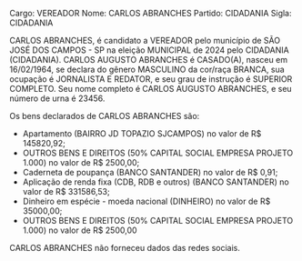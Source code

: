 Cargo: VEREADOR
Nome: CARLOS ABRANCHES
Partido: CIDADANIA
Sigla: CIDADANIA

CARLOS ABRANCHES, é candidato a VEREADOR pelo município de SÃO JOSÉ DOS CAMPOS - SP na eleição MUNICIPAL de 2024 pelo CIDADANIA (CIDADANIA).
CARLOS AUGUSTO ABRANCHES é CASADO(A), nasceu em 16/02/1964, se declara do gênero MASCULINO da cor/raça BRANCA, sua ocupação é JORNALISTA E REDATOR, e seu grau de instrução é SUPERIOR COMPLETO.
Seu nome completo é CARLOS AUGUSTO ABRANCHES, e seu número de urna é 23456.

Os bens declarados de CARLOS ABRANCHES são: 
- Apartamento (BAIRRO JD TOPAZIO SJCAMPOS) no valor de R$ 145820,92;
- OUTROS BENS E DIREITOS (50% CAPITAL SOCIAL EMPRESA PROJETO 1.000) no valor de R$ 2500,00;
- Caderneta de poupança (BANCO SANTANDER) no valor de R$ 0,91;
- Aplicação de renda fixa (CDB, RDB e outros) (BANCO SANTANDER) no valor de R$ 331586,53;
- Dinheiro em espécie - moeda nacional (DINHEIRO) no valor de R$ 35000,00;
- OUTROS BENS E DIREITOS (50% CAPITAL SOCIAL EMPRESA PROJETO 1.000) no valor de R$ 2500,00

CARLOS ABRANCHES não forneceu dados das redes sociais.